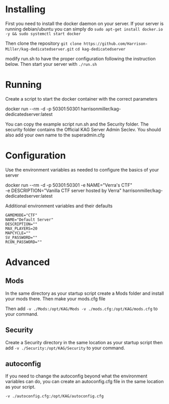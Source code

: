 # Installing
First you need to install the docker daemon on your server.
If your server is running debian/ubuntu you can simply do
`sudo apt-get install docker.io -y && sudo systemctl start docker`

Then clone the repository
`git clone https://github.com/Harrison-Miller/kag-dedicatedserver.git`
`cd kag-dedicatedserver`

modify run.sh to have the proper configuration following the instruction below.
Then start your server with `./run.sh`

# Running
Create a script to start the docker container with the correct parameters

docker run --rm -d -p 50301:50301 harrisonmiller/kag-dedicatedserver:latest

You can copy the example script run.sh and the Security folder.
The security folder contains the Official KAG Server Admin Seclev.
You should also add your own name to the superadmin.cfg

# Configuration
Use the environment variables as needed to configure the basics of your server

docker run --rm -d -p 50301:50301 -e NAME="Verra's CTF" \
	-e DESCRIPTION="Vanilla CTF server hosted by Verra" harrisonmiller/kag-dedicatedserver:latest

Additional environment variables and their defaults
```
GAMEMODE="CTF"
NAME="Default Server"
DESCRIPTION=""
MAX_PLAYERS=20
MAPCYCLE=""
SV_PASSWORD=""
RCON_PASSWORD=""
```

# Advanced

## Mods
In the same directory as your startup script create a Mods folder and install your mods there. Then make your mods.cfg file

Then add `-v ./Mods:/opt/KAG/Mods -v ./mods.cfg:/opt/KAG/mods.cfg` to your command.

## Security
Create a Security directory in the same location as your startup script then add
`-v ./Security:/opt/KAG/Security` to your command.

## autoconfig
If you need to change the autoconfig beyond what the environment variables can do, you can create an autoconfig.cfg file in the same location as your script.

`-v ./autoconfig.cfg:/opt/KAG/autoconfig.cfg`
